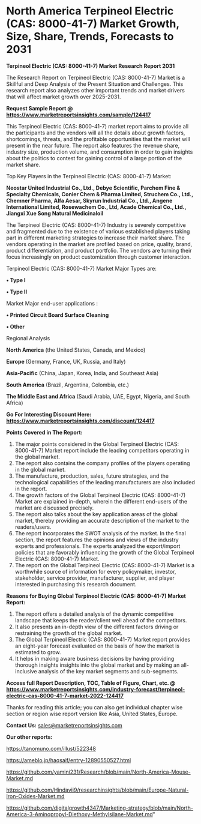 # North America Terpineol Electric (CAS: 8000-41-7) Market Growth, Size, Share, Trends, Forecasts to 2031

<strong>Terpineol Electric (CAS: 8000-41-7) Market Research Report 2031</strong>

The Research Report on Terpineol Electric (CAS: 8000-41-7) Market is a Skillful and Deep Analysis of the Present Situation and Challenges. This research report also analyzes other important trends and market drivers that will affect market growth over 2025-2031.

<strong>Request Sample Report @ <a href=https://www.marketreportsinsights.com/sample/124417>https://www.marketreportsinsights.com/sample/124417</a></strong>

This Terpineol Electric (CAS: 8000-41-7) market report aims to provide all the participants and the vendors will all the details about growth factors, shortcomings, threats, and the profitable opportunities that the market will present in the near future. The report also features the revenue share, industry size, production volume, and consumption in order to gain insights about the politics to contest for gaining control of a large portion of the market share.

Top Key Players in the Terpineol Electric (CAS: 8000-41-7) Market:

<strong>Neostar United Industrial Co., Ltd., Debye Scientific, Parchem Fine & Specialty Chemicals, Conier Chem & Pharma Limited, Struchem Co., Ltd., Chemner Pharma, Alfa Aesar, Skyrun Industrial Co., Ltd., Angene International Limited, Rosewachem Co., Ltd, Acade Chemical Co., Ltd., Jiangxi Xue Song Natural Medicinaloil</strong>

The Terpineol Electric (CAS: 8000-41-7) Industry is severely competitive and fragmented due to the existence of various established players taking part in different marketing strategies to increase their market share. The vendors operating in the market are profiled based on price, quality, brand, product differentiation, and product portfolio. The vendors are turning their focus increasingly on product customization through customer interaction.

Terpineol Electric (CAS: 8000-41-7) Market Major Types are:

<strong>• Type I

• Type II</strong>

Market Major end-user applications :

<strong>• Printed Circuit Board Surface Cleaning

• Other</strong>

Regional Analysis

</u><strong><b>North America</b></strong> (the United States, Canada, and Mexico)

<strong><b>Europe </b></strong>(Germany, France, UK, Russia, and Italy)

<strong><b>Asia-Pacific</b></strong> (China, Japan, Korea, India, and Southeast Asia)

<strong><b>South America</b></strong> (Brazil, Argentina, Colombia, etc.)

<strong><b>The Middle East and Africa</b></strong> (Saudi Arabia, UAE, Egypt, Nigeria, and South Africa)

<strong>Go For Interesting Discount Here: <a href=https://www.marketreportsinsights.com/discount/124417>https://www.marketreportsinsights.com/discount/124417</a></strong>

<strong>Points Covered in The Report:</strong>
<ol>
  <li>The major points considered in the Global Terpineol Electric (CAS: 8000-41-7) Market report include the leading competitors operating in the global market.</li>
  <li>The report also contains the company profiles of the players operating in the global market.</li>
  <li>The manufacture, production, sales, future strategies, and the technological capabilities of the leading manufacturers are also included in the report.</li>
  <li>The growth factors of the Global Terpineol Electric (CAS: 8000-41-7) Market are explained in-depth, wherein the different end-users of the market are discussed precisely.</li>
  <li>The report also talks about the key application areas of the global market, thereby providing an accurate description of the market to the readers/users.</li>
  <li>The report incorporates the SWOT analysis of the market. In the final section, the report features the opinions and views of the industry experts and professionals. The experts analyzed the export/import policies that are favorably influencing the growth of the Global Terpineol Electric (CAS: 8000-41-7) Market.</li>
  <li>The report on the Global Terpineol Electric (CAS: 8000-41-7) Market is a worthwhile source of information for every policymaker, investor, stakeholder, service provider, manufacturer, supplier, and player interested in purchasing this research document.</li>
</ol>
<strong>Reasons for Buying Global Terpineol Electric (CAS: 8000-41-7) Market Report:</strong>

<ol>
  <li>The report offers a detailed analysis of the dynamic competitive landscape that keeps the reader/client well ahead of the competitors.</li>
  <li>It also presents an in-depth view of the different factors driving or restraining the growth of the global market.</li>
  <li>The Global Terpineol Electric (CAS: 8000-41-7) Market report provides an eight-year forecast evaluated on the basis of how the market is estimated to grow.</li>
  <li>It helps in making aware business decisions by having providing thorough insights insights into the global market and by making an all-inclusive analysis of the key market segments and sub-segments.</li>
</ol>
<strong>Access full Report Description, TOC, Table of Figure, Chart, etc. @ <a href=https://www.marketreportsinsights.com/industry-forecast/terpineol-electric-cas-8000-41-7-market-2022-124417>https://www.marketreportsinsights.com/industry-forecast/terpineol-electric-cas-8000-41-7-market-2022-124417</a></strong>


Thanks for reading this article; you can also get individual chapter wise section or region wise report version like Asia, United States, Europe.

<strong>Contact Us:</strong>
sales@marketreportsinsights.com

<strong>Our other reports:</strong>

<a href=https://tanomuno.com/illust/522348>https://tanomuno.com/illust/522348</a>

<a href=https://ameblo.jp/haqsaif/entry-12890550527.html>https://ameblo.jp/haqsaif/entry-12890550527.html</a>

<a href=https://github.com/yamini231/Research/blob/main/North-America-Mouse-Market.md>https://github.com/yamini231/Research/blob/main/North-America-Mouse-Market.md</a>

<a href=https://github.com/Hindavii9/researchinsights/blob/main/Europe-Natural-Iron-Oxides-Market.md>https://github.com/Hindavii9/researchinsights/blob/main/Europe-Natural-Iron-Oxides-Market.md</a>

<a href=https://github.com/digitalgrowth4347/Marketing-strategy/blob/main/North-America-3-Aminopropyl-Diethoxy-Methylsilane-Market.md>https://github.com/digitalgrowth4347/Marketing-strategy/blob/main/North-America-3-Aminopropyl-Diethoxy-Methylsilane-Market.md</a>"

